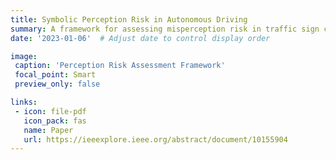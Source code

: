 ```yaml
---
title: Symbolic Perception Risk in Autonomous Driving
summary: A framework for assessing misperception risk in traffic sign classification with gradually improving visual inputs, using conditional value-at-risk (CVaR) analysis.
date: '2023-01-06'  # Adjust date to control display order

image:
 caption: 'Perception Risk Assessment Framework'
 focal_point: Smart
 preview_only: false

links:
 - icon: file-pdf
   icon_pack: fas
   name: Paper
   url: https://ieeexplore.ieee.org/abstract/document/10155904
---
```


<!-- We present a novel framework for assessing and quantifying the risk of misperception in autonomous driving scenarios, focusing on traffic sign classification under varying visual conditions.

## Key Features

- Risk assessment for traffic sign classification
- Analysis of gradually improving visual inputs
- Conditional Value-at-Risk (CVaR) quantification
- Integration of perception statistics
- Exogenous noise consideration

## Technical Framework

### Risk Assessment Components
1. **Visual Input Analysis**
  - Distance-based resolution improvement
  - Noise reduction modeling
  - Progressive perception quality

2. **Classification Statistics**
  - Standard algorithm integration
  - Perception accuracy metrics
  - Error probability estimation

3. **Risk Quantification**
  - CVaR computation
  - Action-cost mapping
  - Closed-form representations

## Implementation

The framework addresses:

### Perception Challenges
- Variable visual quality
- Distance-dependent resolution
- Environmental noise factors
- Classification uncertainty

### Risk Mitigation
- Misperception probability analysis
- High-level action assessment
- Cost-based risk evaluation
- Proactive error prevention

### Performance Metrics
- Classification accuracy
- Risk quantification
- Decision reliability
- Safety assessments

## Applications

Particularly relevant for:
- Autonomous vehicle systems
- Traffic sign recognition
- Safety-critical decision making
- Risk-aware planning

## Results

Case studies demonstrate:
- Effective risk quantification
- Practical applicability
- Robust performance under varying conditions
- Successful misperception mitigation -->